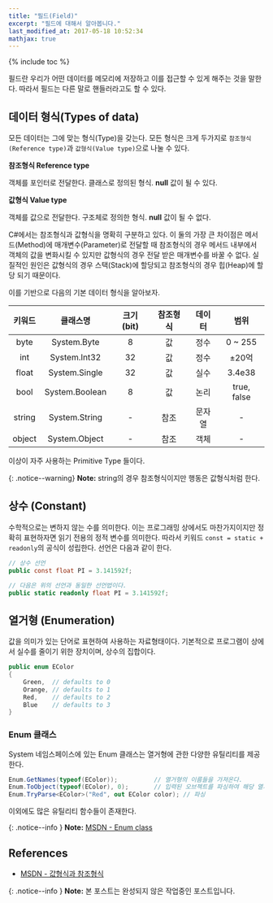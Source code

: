 ```yaml
---
title: "필드(Field)"
excerpt: "필드에 대해서 알아봅니다."
last_modified_at: 2017-05-18 10:52:34
mathjax: true
---
```


{% include toc %}

필드란 우리가 어떤 데이터를 메모리에 저장하고 이를 접근할 수 있게 해주는 것을 말한다. 따라서 필드는 다른 말로 핸들러라고도 할 수 있다.

## 데이터 형식(Types of data)

모든 데이터는 그에 맞는 형식(Type)을 갖는다. 모든 형식은 크게 두가지로 `참조형식(Reference type)`과 `값형식(Value type)`으로 나눌 수 있다.

**참조형식 Reference type**

객체를 포인터로 전달한다.
클래스로 정의된 형식. **null** 값이 될 수 있다.

**값형식 Value type**

객체를 값으로 전달한다.
구조체로 정의한 형식. **null** 값이 될 수 없다.

C#에서는 참조형식과 값형식을 명확히 구분하고 있다. 이 둘의 가장 큰 차이점은 메서드(Method)에 매개변수(Parameter)로 전달할 때 참조형식의 경우 메서드 내부에서 객체의 값을 변화시킬 수 있지만 값형식의 경우 전달 받은 매개변수를 바꿀 수 없다. 실질적인 원인은 값형식의 경우 스택(Stack)에 할당되고 참조형식의 경우 힙(Heap)에 할당 되기 때문이다.

이를 기반으로 다음의 기본 데이터 형식을 알아보자.

|키워드|클래스명|크기(bit)|참조형식|데이터|범위|
|:---:|:---:|:---:|:---:|:---:|:---:|
|byte|System.Byte|8|값|정수|0 ~ 255|
|int|System.Int32|32|값|정수|$\pm$20억|
|float|System.Single|32|값|실수|3.4e38|
|bool|System.Boolean|8|값|논리|true, false|
|string|System.String|-|참조|문자열|-|
|object|System.Object|-|참조|객체|-|

이상이 자주 사용하는 Primitive Type 들이다.

{: .notice--warning}
**Note:** string의 경우 참조형식이지만 행동은 값형식처럼 한다.

## 상수 (Constant)

수학적으로는 변하지 않는 수를 의미한다. 이는 프로그래밍 상에서도 마찬가지이지만 정확히 표현하자면 읽기 전용의 정적 변수를 의미한다. 따라서 키워드 `const = static + readonly`의 공식이 성립한다. 선언은 다음과 같이 한다.

```cs
// 상수 선언
public const float PI = 3.141592f;

// 다음은 위의 선언과 동일한 선언법이다.
public static readonly float PI = 3.141592f;
```

## 열거형 (Enumeration)

값을 의미가 있는 단어로 표현하여 사용하는 자료형태이다. 기본적으로 프로그램이 상에서 실수를 줄이기 위한 장치이며, 상수의 집합이다.

```cs
public enum EColor
{
	Green,	// defaults to 0
	Orange,	// defaults to 1
	Red,	// defaults to 2
	Blue 	// defaults to 3
}
```

### Enum 클래스

System 네임스페이스에 있는 Enum 클래스는 열거형에 관한 다양한 유틸리티를 제공한다.

```cs
Enum.GetNames(typeof(EColor));			// 열거형의 이름들을 가져온다.
Enum.ToObject(typeof(EColor), 0);		// 입력된 오브젝트를 파싱하여 해당 열거형의 오브젝트형을 반환한다.
Enum.TryParse<EColor>("Red", out EColor color); // 파싱
```

이외에도 많은 유틸리티 함수들이 존재한다.

{: .notice--info }
**Note:** [MSDN - Enum class](https://msdn.microsoft.com/library/system.enum(v=vs.110).aspx)


## References

-	[MSDN - 값형식과 참조형식](https://msdn.microsoft.com/ko-kr/library/4d43ts61(v=vs.90).aspx)

{: .notice--info }
**Note:** 본 포스트는 완성되지 않은 작업중인 포스트입니다.